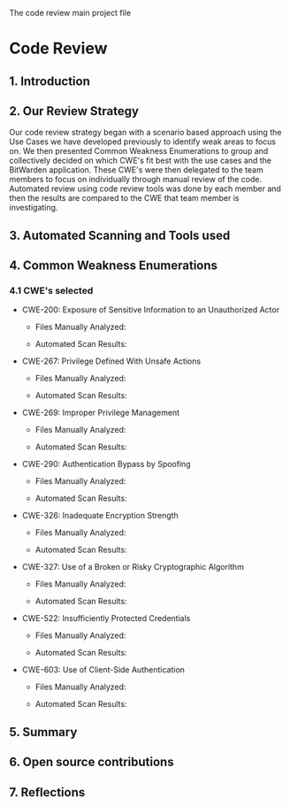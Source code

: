 The code review main project file
# Code Review

## 1. Introduction

## 2. Our Review Strategy

Our code review strategy began with a scenario based approach using the Use Cases we have developed previously to identify weak areas to focus on. We then presented Common Weakness Enumerations to group and collectively decided on which CWE's fit best with the use cases and the BitWarden application. These CWE's were then delegated to the team members to focus on individually through manual review of the code. Automated review using code review tools was done by each member and then the results are compared to the CWE that team member is investigating. 

## 3. Automated Scanning and Tools used

## 4. Common Weakness Enumerations

### 4.1 CWE's selected
   
* CWE-200: Exposure of Sensitive Information to an Unauthorized Actor
    * Files Manually Analyzed:

    * Automated Scan Results:
      
* CWE-267: Privilege Defined With Unsafe Actions
    * Files Manually Analyzed:

    * Automated Scan Results:
      
* CWE-269: Improper Privilege Management
    * Files Manually Analyzed:

    * Automated Scan Results:
      
* CWE-290: Authentication Bypass by Spoofing
    * Files Manually Analyzed:

    * Automated Scan Results:
    
* CWE-326: Inadequate Encryption Strength
    * Files Manually Analyzed:

    * Automated Scan Results:
      
* CWE-327: Use of a Broken or Risky Cryptographic Algorithm
    * Files Manually Analyzed:

    * Automated Scan Results:
      
* CWE-522: Insufficiently Protected Credentials
    * Files Manually Analyzed:

    * Automated Scan Results:
    
* CWE-603: Use of Client-Side Authentication
    * Files Manually Analyzed:
      
    * Automated Scan Results:



## 5. Summary

## 6. Open source contributions

## 7. Reflections
